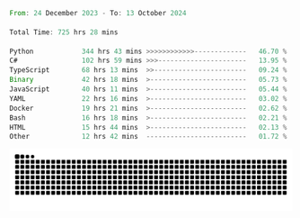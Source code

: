 <!--START_SECTION:waka-->

```rust
From: 24 December 2023 - To: 13 October 2024

Total Time: 725 hrs 28 mins

Python            344 hrs 43 mins >>>>>>>>>>>>-------------   46.70 %
C#                102 hrs 59 mins >>>----------------------   13.95 %
TypeScript        68 hrs 13 mins  >>-----------------------   09.24 %
Binary            42 hrs 18 mins  >------------------------   05.73 %
JavaScript        40 hrs 11 mins  >------------------------   05.44 %
YAML              22 hrs 16 mins  >------------------------   03.02 %
Docker            19 hrs 21 mins  >------------------------   02.62 %
Bash              16 hrs 18 mins  >------------------------   02.21 %
HTML              15 hrs 44 mins  >------------------------   02.13 %
Other             12 hrs 42 mins  -------------------------   01.72 %
```

<!--END_SECTION:waka-->


<picture>
  <source media="(prefers-color-scheme: dark)" srcset="https://raw.githubusercontent.com/jeerawut97/jeerawut97/output/github-contribution-grid-snake.svg">
  <img alt="github contribution grid snake animation" src="https://raw.githubusercontent.com/jeerawut97/jeerawut97/output/github-contribution-grid-snake.svg">
</picture>
